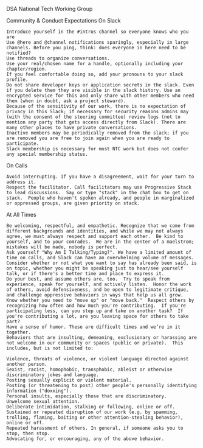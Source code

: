 DSA National Tech Working Group

Community & Conduct Expectations
On Slack

    Introduce yourself in the #intros channel so everyone knows who you are
    Use @here and @channel notifications sparingly, especially in large channels. Before you ping, think: does everyone in here need to be notified?
    Use threads to organize conversations.
    Use your real/chosen name for a handle, optionally including your chapter/region.
    If you feel comfortable doing so, add your pronouns to your slack profile.
    Do not share developer keys or application secrets in the slack. Even if you delete them they are visible in the slack history. Use an encrypted service for this and only share with other members who need them (when in doubt, ask a project steward).
    Because of the sensitivity of our work, there is no expectation of privacy in this Slack; if necessary for security reasons admins may (with the consent of the steering committee) review logs (not to mention any party that gets access directly from Slack). There are many other places to have private conversations.
    Inactive members may be periodically removed from the slack; if you are removed you are free to join again when you are ready to participate.
    Slack membership is necessary for most NTC work but does not confer any special membership status.

On Calls

    Avoid interrupting. If you have a disagreement, wait for your turn to address it.
    Respect the facilitator. Call facilitators may use Progressive Stack to lead discussions.  Say or type "stack" in the chat box to get on stack.  People who haven't spoken already, and people in marginalized or oppressed groups, are given priority on stack.


At All Times

    Be welcoming, respectful, and empathetic. Recognize that we come from different backgrounds and identities, and while we may not always agree, we must always respect and support each other.  Be kind to yourself, and to your comrades.  We are in the center of a maelstrom; mistakes will be made, nobody is perfect.
    Ask yourself "Why Am I Talking/Typing?". We have a limited amount of time on calls, and Slack can have an overwhelming volume of messages. Consider whether or not what you want to say has already been said, is on topic, whether you might be speaking just to hear/see yourself talk, or if there's a better time and place to express it.
    Do your best, and assume others are, too.  Try to speak from experience, speak for yourself, and actively listen.  Honor the work of others, avoid defensiveness, and be open to legitimate critique, and challenge oppressive behaviors in ways that help us all grow.
    Know whether you need to "move up" or "move back."  Respect others by recognizing how often and how much you're contributing.  If you're participating less, can you step up and take on another task?  If you're contributing a lot, are you leaving space for others to take part?
    Have a sense of humor. These are difficult times and we’re in it together.
    Behaviors that are insulting, demeaning, exclusionary or harassing are not welcome in our community or spaces (public or private).  This includes, but is not limited to:

    Violence, threats of violence, or violent language directed against another person.
    Sexist, racist, homophobic, transphobic, ableist or otherwise discriminatory jokes and language.
    Posting sexually explicit or violent material.
    Posting (or threatening to post) other people's personally identifying information ("doxxing").
    Personal insults, especially those that are discriminatory.
    Unwelcome sexual attention.
    Deliberate intimidation, stalking or following, online or off.
    Sustained or repeated disruption of our work (e.g. by spamming, trolling, flaming, baiting or other attention-stealing behavior), online or off.
    Repeated harassment of others. In general, if someone asks you to stop, then stop.
    Advocating for, or encouraging, any of the above behavior.
